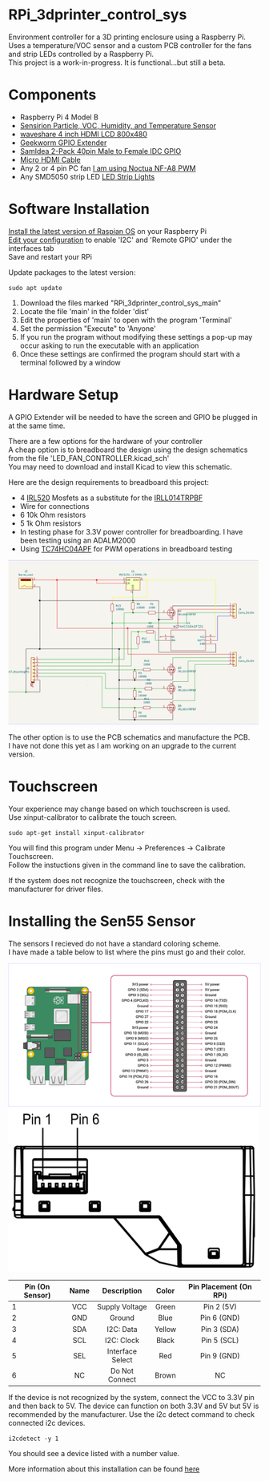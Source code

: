 # RPi_3dprinter_control_sys
Environment controller for a 3D printing enclosure using a Raspberry Pi. \
Uses a temperature/VOC sensor and a custom PCB controller for the fans and strip LEDs controlled by a Raspberry Pi. \
This project is a work-in-progress. It is functional...but still a beta.

# Components
  - Raspberry Pi 4 Model B  
  - [Sensirion Particle, VOC, Humidity, and Temperature Sensor](https://www.sparkfun.com/products/23715)  
  - [waveshare 4 inch HDMI LCD 800x480](https://www.amazon.com/gp/product/B07P5H2315/)  
  - [Geekworm GPIO Extender](https://www.amazon.com/gp/product/B0BDF48FWM/)  
  - [SamIdea 2-Pack 40pin Male to Female IDC GPIO](https://www.amazon.com/gp/product/B07CGM83QL/)  
  - [Micro HDMI Cable](https://www.sparkfun.com/products/15796)  
  - Any 2 or 4 pin PC fan [I am using Noctua NF-A8 PWM](https://noctua.at/en/nf-a8-pwm)  
  - Any SMD5050 strip LED [LED Strip Lights](https://www.amazon.com/gp/product/B08JSQVBDQ/)

# Software Installation

[Install the latest version of Raspian OS](https://projects.raspberrypi.org/en/projects/raspberry-pi-setting-up) on your Raspberry Pi \
[Edit your configuration](https://www.raspberrypi.com/documentation/computers/configuration.html) to enable 'I2C' and 'Remote GPIO' under the interfaces tab \
Save and restart your RPi 

Update packages to the latest version:
```command line
sudo apt update
```

1. Download the files marked "RPi_3dprinter_control_sys_main" 
2. Locate the file 'main' in the folder 'dist' 
3. Edit the properties of 'main' to open with the program 'Terminal' 
4. Set the permission "Execute" to 'Anyone' 
5. If you run the program without modifying these settings a pop-up may occur asking to run the executable with an application 
6. Once these settings are confirmed the program should start with a terminal followed by a window

# Hardware Setup

A GPIO Extender will be needed to have the screen and GPIO be plugged in at the same time. 

There are a few options for the hardware of your controller \
A cheap option is to breadboard the design using the design schematics from the file 'LED_FAN_CONTROLLER.kicad_sch' \
You may need to download and install Kicad to view this schematic.

Here are the design requirements to breadboard this project:
- 4 [IRL520](https://www.digikey.com/en/products/detail/vishay-siliconix/IRL520PBF/811718) Mosfets as a substitute for the [IRLL014TRPBF](https://www.digikey.com/en/products/detail/vishay-siliconix/IRLL014TRPBF/811425)
- Wire for connections
- 6 10k Ohm resistors
- 5 1k Ohm resistors
- In testing phase for 3.3V power controller for breadboarding. I have been testing using an ADALM2000
- Using [TC74HC04APF](https://www.digikey.com/en/products/detail/toshiba-semiconductor-and-storage/TC74HC04APF/870457) for PWM operations in breadboard testing

<img src="https://github.com/Sealo21/RPi_3dprinter_control_sys/blob/main/images/schematics.png" width="500" />


The other option is to use the PCB schematics and manufacture the PCB. \
I have not done this yet as I am working on an upgrade to the current version.

# Touchscreen

Your experience may change based on which touchscreen is used. \
Use xinput-calibrator to calibrate the touch screen. 


```
sudo apt-get install xinput-calibrator
```
You will find this program under Menu -> Preferences -> Calibrate Touchscreen. \
Follow the instuctions given in the command line to save the calibration.

If the system does not recognize the touchscreen, check with the manufacturer for driver files. 

# Installing the Sen55 Sensor

The sensors I recieved do not have a standard coloring scheme. \
I have made a table below to list where the pins must go and their color.

<img src="https://github.com/Sealo21/RPi_3dprinter_control_sys/blob/main/images/GPIO-Pinout-Diagram.png" width="750" />
<img src="https://github.com/Sealo21/RPi_3dprinter_control_sys/blob/main/images/SEN5X_pinout.png" width="500" />

|  Pin (On Sensor) |  Name    |  Description    |  Color  |  Pin Placement (On RPi)  |
| ---------------- |:--------:|:-----------------:|:-------:|:------------------------:|
|  1               |  VCC     | Supply Voltage  | Green   |  Pin 2 (5V)              |
|  2               |  GND     | Ground          | Blue    |  Pin 6 (GND)             |
|  3               |  SDA     | I2C: Data       | Yellow  |  Pin 3 (SDA)             |
|  4               |  SCL     | I2C: Clock      | Black   |  Pin 5 (SCL)             |
|  5               |  SEL     | Interface Select| Red     |  Pin 9 (GND)             |
|  6               |  NC      | Do Not Connect  | Brown   |  NC                      |

If the device is not recognized by the system, connect the VCC to 3.3V pin and then back to 5V. The device can function on both 3.3V and 5V but 5V is recommended by the manufacturer.
Use the i2c detect command to check connected i2c devices.

```command line
i2cdetect -y 1
```

You should see a device listed with a number value.

More information about this installation can be found [here](https://github.com/Sensirion/raspberry-pi-i2c-sen5x)

